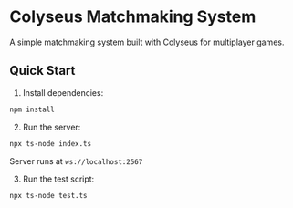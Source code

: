 # Colyseus Matchmaking System

A simple matchmaking system built with Colyseus for multiplayer games.

## Quick Start

1. Install dependencies:
  
  ```bash
  npm install
  ```

2. Run the server:

  ```bash
  npx ts-node index.ts
  ```
Server runs at `ws://localhost:2567`

3. Run the test script:
  
  ```bash
  npx ts-node test.ts
  ```
